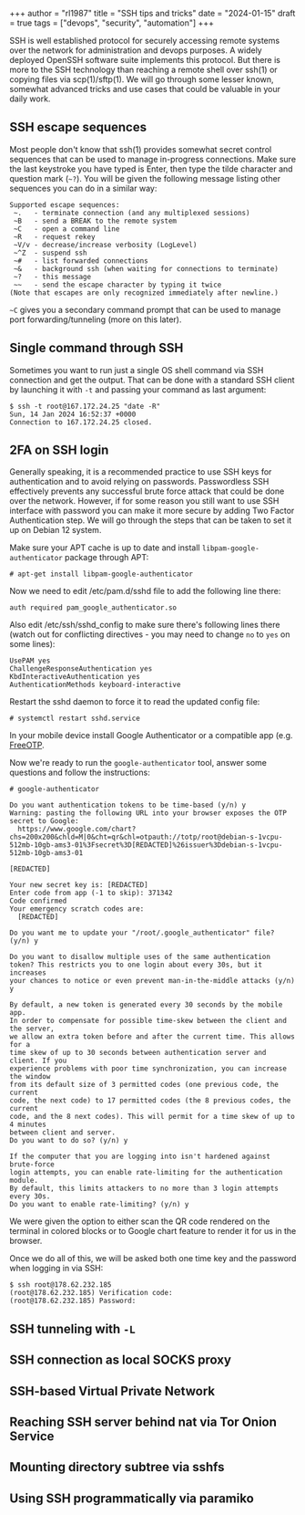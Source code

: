 +++
author = "rl1987"
title = "SSH tips and tricks"
date = "2024-01-15"
draft = true
tags = ["devops", "security", "automation"]
+++

SSH is well established protocol for securely accessing remote systems over the 
network for administration and devops purposes. A widely deployed OpenSSH 
software suite implements this protocol. But there is more to the SSH technology
than reaching a remote shell over ssh(1) or copying files via scp(1)/sftp(1).
We will go through some lesser known, somewhat advanced tricks and use cases
that could be valuable in your daily work.

SSH escape sequences
--------------------

Most people don't know that ssh(1) provides somewhat secret control sequences
that can be used to manage in-progress connections. Make sure the last keystroke
you have typed is Enter, then type the tilde character and question mark (`~?`).
You will be given the following message listing other sequences you can do in a
similar way:

```
Supported escape sequences:
 ~.   - terminate connection (and any multiplexed sessions)
 ~B   - send a BREAK to the remote system
 ~C   - open a command line
 ~R   - request rekey
 ~V/v - decrease/increase verbosity (LogLevel)
 ~^Z  - suspend ssh
 ~#   - list forwarded connections
 ~&   - background ssh (when waiting for connections to terminate)
 ~?   - this message
 ~~   - send the escape character by typing it twice
(Note that escapes are only recognized immediately after newline.)
```

`~C` gives you a secondary command prompt that can be used to manage port 
forwarding/tunneling (more on this later).

Single command through SSH
--------------------------

Sometimes you want to run just a single OS shell command via SSH connection
and get the output. That can be done with a standard SSH client by launching it
with `-t` and passing your command as last argument:

```
$ ssh -t root@167.172.24.25 "date -R"    
Sun, 14 Jan 2024 16:52:37 +0000
Connection to 167.172.24.25 closed.
```

2FA on SSH login
-----------------

Generally speaking, it is a recommended practice to use SSH keys for
authentication and to avoid relying on passwords. Passwordless SSH effectively 
prevents any successful brute force attack that could be done over the network.
However, if for some reason you still want to use SSH interface with 
password you can make it more secure by adding Two Factor Authentication step.
We will go through the steps that can be taken to set it up on Debian 12 system.

Make sure your APT cache is up to date and install `libpam-google-authenticator`
package through APT:

```
# apt-get install libpam-google-authenticator
```

Now we need to edit /etc/pam.d/sshd file to add the following line there:

```
auth required pam_google_authenticator.so
```

Also edit /etc/ssh/sshd\_config to make sure there's following lines there
(watch out for conflicting directives - you may need to change `no` to `yes` on
some lines):

```
UsePAM yes
ChallengeResponseAuthentication yes
KbdInteractiveAuthentication yes
AuthenticationMethods keyboard-interactive
```

Restart the sshd daemon to force it to read the updated config file:

```
# systemctl restart sshd.service
```

In your mobile device install Google Authenticator or a compatible app (e.g. 
[FreeOTP](https://freeotp.github.io/).

Now we're ready to run the `google-authenticator` tool, answer some questions and
follow the instructions:

```
# google-authenticator 

Do you want authentication tokens to be time-based (y/n) y
Warning: pasting the following URL into your browser exposes the OTP secret to Google:
  https://www.google.com/chart?chs=200x200&chld=M|0&cht=qr&chl=otpauth://totp/root@debian-s-1vcpu-512mb-10gb-ams3-01%3Fsecret%3D[REDACTED]%26issuer%3Ddebian-s-1vcpu-512mb-10gb-ams3-01
                                                                                                          
[REDACTED]

Your new secret key is: [REDACTED]
Enter code from app (-1 to skip): 371342
Code confirmed
Your emergency scratch codes are:
  [REDACTED]

Do you want me to update your "/root/.google_authenticator" file? (y/n) y

Do you want to disallow multiple uses of the same authentication
token? This restricts you to one login about every 30s, but it increases
your chances to notice or even prevent man-in-the-middle attacks (y/n) y

By default, a new token is generated every 30 seconds by the mobile app.
In order to compensate for possible time-skew between the client and the server,
we allow an extra token before and after the current time. This allows for a
time skew of up to 30 seconds between authentication server and client. If you
experience problems with poor time synchronization, you can increase the window
from its default size of 3 permitted codes (one previous code, the current
code, the next code) to 17 permitted codes (the 8 previous codes, the current
code, and the 8 next codes). This will permit for a time skew of up to 4 minutes
between client and server.
Do you want to do so? (y/n) y

If the computer that you are logging into isn't hardened against brute-force
login attempts, you can enable rate-limiting for the authentication module.
By default, this limits attackers to no more than 3 login attempts every 30s.
Do you want to enable rate-limiting? (y/n) y
```

We were given the option to either scan the QR code rendered on the terminal in
colored blocks or to Google chart feature to render it for us in the browser.

Once we do all of this, we will be asked both one time key and the password 
when logging in via SSH:

```
$ ssh root@178.62.232.185
(root@178.62.232.185) Verification code: 
(root@178.62.232.185) Password: 
```

SSH tunneling with `-L`
-----------------------

SSH connection as local SOCKS proxy
-----------------------------------

SSH-based Virtual Private Network
---------------------------------

Reaching SSH server behind nat via Tor Onion Service
----------------------------------------------------

Mounting directory subtree via sshfs
------------------------------------

Using SSH programmatically via paramiko
---------------------------------------

